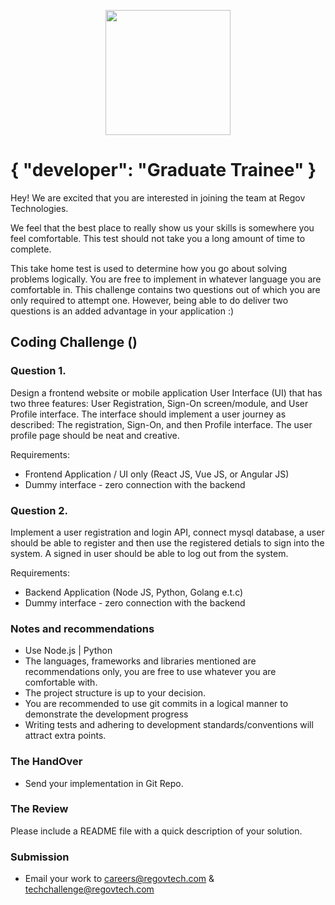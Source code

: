 <p align="center"> 
    <img src="https://regov-store.s3.ap-southeast-1.amazonaws.com/REGOV+Logo_CMYK.png" width="200" >
</p>


# { "developer": "Graduate Trainee" }

Hey! We are excited that you are interested in joining the team at Regov Technologies.

We feel that the best place to really show us your skills is somewhere you feel comfortable. This test should not take you a long amount of time to complete.

This take home test is used to determine how you go about solving problems logically. You are free to implement in whatever language you are comfortable in. This challenge contains two questions out of which you are only required to attempt one. However, being able to do deliver two questions is an added advantage in your application :)

## Coding Challenge ()


### Question 1.
Design a frontend website or mobile application User Interface (UI) that has two three features: User Registration, Sign-On screen/module, and User Profile interface. The interface should implement a user journey as described: The registration, Sign-On, and then Profile interface. The user profile page should be neat and creative.

Requirements: 
- Frontend Application / UI only (React JS, Vue JS, or Angular JS)
- Dummy interface - zero connection with the backend

### Question 2. 
Implement a user registration and login API, connect mysql database, a user should be able to register and then use the registered detials to sign into the system. A signed in user should be able to log out from the system.

Requirements: 
- Backend Application (Node JS, Python, Golang e.t.c)
- Dummy interface - zero connection with the backend

### Notes and recommendations

- Use Node.js | Python
- The languages, frameworks and libraries mentioned are recommendations only, you are free to use whatever you are comfortable with.
- The project structure is up to your decision.
- You are recommended to use git commits in a logical manner to demonstrate the development progress
- Writing tests and adhering to development standards/conventions will attract extra points.

### The HandOver

- Send your implementation in Git Repo.

### The Review

Please include a README file with a quick description of your solution.

### Submission

- Email your work to careers@regovtech.com & techchallenge@regovtech.com